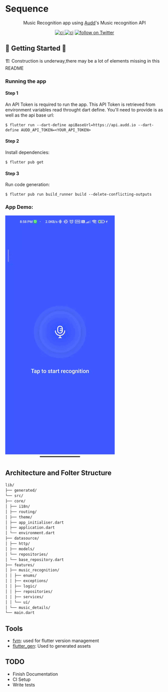 # Sequence

<p style="text-align: center;">
Music Recognition app using <a href="https://audd.io">Audd</a/>'s Music recognition API
</p>

<p align="center">
    <a href="https://github.com/stevenosse/sequence/actions">
        <img src="https://github.com/stevenosse/sequence/actions/workflows/main.yml/badge.svg" alt="ci" />
    </a>
    <a href="http://hits.dwyl.com/stevenosse/sequence"><img src="https://hits.dwyl.com/stevenosse/sequence.svg?style=flat" alt="ci"></a>
    <a href="https://twitter.com/intent/follow?screen_name=nossesteve">
        <img src="https://img.shields.io/twitter/follow/nossesteve?style=social&logo=twitter"
            alt="follow on Twitter"></a>
</p>


## 🚧 Getting Started 🚧

🏗️ Construction is underway,there may be a lot of elements missing in this README

### Running the app

#### Step 1

An API Token is required to run the app. This API Token is retrieved from environment variables read throught dart define. You'll need to provide is as well as the api base url:

```shell
$ flutter run --dart-define apiBaseUrl=https://api.audd.io --dart-define AUDD_API_TOKEN=<YOUR_API_TOKEN>
```

#### Step 2

Install dependencies:

```shell
$ flutter pub get
```

#### Step 3

Run code generation:

```shell
$ flutter pub run build_runner build --delete-conflicting-outputs
```

### App Demo:

![Application Demo](demo.gif)

## Architecture and Folter Structure

```markdown
lib/
├── generated/
└── src/
├── core/
│ ├── i18n/
│ ├── routing/
│ ├── theme/
│ ├── app_initialiser.dart
│ ├── application.dart
│ └── environment.dart
├── datasource/
│ ├── http/
│ ├── models/
│ └── repositories/
│ └── base_repository.dart
├── features/
│ ├── music_recognition/
│ │ ├── enums/
│ │ ├── exceptions/
│ │ ├── logic/
│ │ ├── repositories/
│ │ ├── services/
│ │ └── ui/
│ └── music_details/
└── main.dart
```

## Tools

- [fvm](fvm.app): used for flutter version management
- [flutter_gen](https://pub.dev/packages/flutter_gen): Used to generated assets

## TODO

- Finish Documentation
- CI Setup
- Write tests
